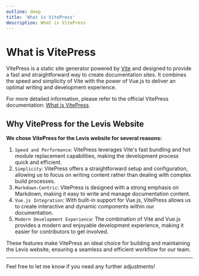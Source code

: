 ```yaml
---
outline: deep
title: 'What is VitePress'
description: What is VitePress
---
```


# What is VitePress


VitePress is a static site generator powered by [Vite](https://vitejs.dev/) and designed to provide a fast and straightforward way to create documentation sites. It combines the speed and simplicity of Vite with the power of Vue.js to deliver an optimal writing and development experience.

For more detailed information, please refer to the official VitePress documentation: [What is VitePress](https://vitepress.dev/guide/what-is-vitepress).

## Why VitePress for the Levis Website

**We chose VitePress for the Levis website for several reasons:**

1. `Speed and Performance`: VitePress leverages Vite's fast bundling and hot module replacement capabilities, making the development process quick and efficient.
2. `Simplicity`: VitePress offers a straightforward setup and configuration, allowing us to focus on writing content rather than dealing with complex build processes.
3. `Markdown-Centric`: VitePress is designed with a strong emphasis on Markdown, making it easy to write and manage documentation content.
4. `Vue.js Integration`: With built-in support for Vue.js, VitePress allows us to create interactive and dynamic components within our documentation.
5. `Modern Development Experience`: The combination of Vite and Vue.js provides a modern and enjoyable development experience, making it easier for contributors to get involved.

These features make VitePress an ideal choice for building and maintaining the Levis website, ensuring a seamless and efficient workflow for our team.

---

Feel free to let me know if you need any further adjustments!

